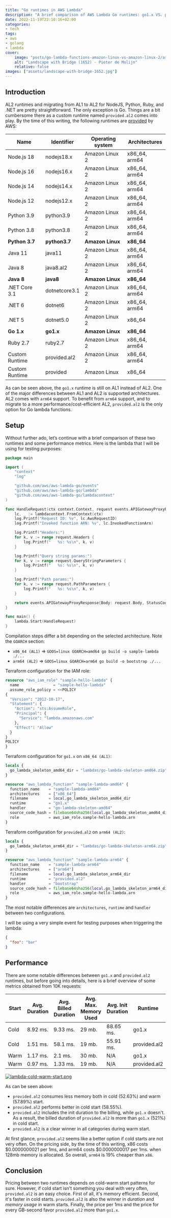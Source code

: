 ```yaml
---
title: "Go runtimes in AWS Lambda"
description: "A brief comparison of AWS Lambda Go runtimes: go1.x VS. provided.al2"
date: 2022-11-19T22:10:16+02:00
categories:
- tech
tags:
- aws
- golang
- lambda
cover:
    image: "posts/go-lambda-functions-amazon-linux-vs-amazon-linux-2/assets/landscape-with-bridge-1652.jpg"
    alt: "Landscape with Bridge (1652) - Pieter de Molijn"
    relative: false
images: ["assets/landscape-with-bridge-1652.jpg"]
---
```


## Introduction

AL2 runtimes and migrating from AL1 to AL2 for NodeJS, Python, Ruby, and .NET are pretty straightforward. The only
exception is Go. Things are a bit cumbersome there as a custom runtime named `provided.al2` comes into play. By the
time of this writing, the following runtimes are [provided](https://docs.aws.amazon.com/lambda/latest/dg/lambda-runtimes.html) by AWS:

| Name               | Identifier    | Operating system | Architectures |
|--------------------|---------------|------------------|---------------|
| Node.js 18         | nodejs18.x    | Amazon Linux 2   | x86_64, arm64 |
| Node.js 16         | nodejs16.x    | Amazon Linux 2   | x86_64, arm64 |
| Node.js 14         | nodejs14.x    | Amazon Linux 2   | x86_64, arm64 |
| Node.js 12         | nodejs12.x    | Amazon Linux 2   | x86_64, arm64 |
| Python 3.9         | python3.9     | Amazon Linux 2   | x86_64, arm64 |
| Python 3.8         | python3.8     | Amazon Linux 2   | x86_64, arm64 |
| **Python 3.7**     | **python3.7** | **Amazon Linux** | **x86_64**    |
| Java 11            | java11        | Amazon Linux 2   | x86_64, arm64 |
| Java 8             | java8.al2     | Amazon Linux 2   | x86_64, arm64 |
| **Java 8**         | **java8**     | **Amazon Linux** | **x86_64**    |
| .NET Core 3.1      | dotnetcore3.1 | Amazon Linux 2   | x86_64, arm64 |
| .NET 6             | dotnet6       | Amazon Linux 2   | x86_64, arm64 |
| .NET 5             | dotnet5.0     | Amazon Linux 2   | x86_64        |
| **Go 1.x**         | **go1.x**     | **Amazon Linux** | **x86_64**    |
| Ruby 2.7           | ruby2.7       | Amazon Linux 2   | x86_64, arm64 |
| Custom Runtime     | provided.al2  | Amazon Linux 2   | x86_64, arm64 |
| Custom Runtime     | provided      | Amazon Linux     | x86_64        |

As can be seen above, the `go1.x` runtime is still on AL1 instead of AL2. One of the major differences between AL1 and
AL2 is supported architectures. AL2 comes with `arm64` support. To benefit from `arm64` support, and to migrate to a
more performance/cost-efficient AL2, `provided.al2` is the only option for Go lambda functions.

## Setup

Without further ado, let’s continue with a brief comparison of these two runtimes and some performance metrics. Here is
the lambda that I will be using for testing purposes:

```go
package main

import (
	"context"
	"log"

	"github.com/aws/aws-lambda-go/events"
	"github.com/aws/aws-lambda-go/lambda"
	"github.com/aws/aws-lambda-go/lambdacontext"
)

func HandleRequest(ctx context.Context, request events.APIGatewayProxyRequest) (events.APIGatewayProxyResponse, error) {
	lc, _ := lambdacontext.FromContext(ctx)
	log.Printf("Request ID: %v", lc.AwsRequestID)
	log.Printf("Invoked function ARN: %v", lc.InvokedFunctionArn)

	log.Printf("Headers:")
	for k, v := range request.Headers {
		log.Printf("   %s: %s\n", k, v)
	}

	log.Printf("Query string params:")
	for k, v := range request.QueryStringParameters {
		log.Printf("   %s: %s\n", k, v)
	}

	log.Printf("Path params:")
	for k, v := range request.PathParameters {
		log.Printf("   %s: %s\n", k, v)
	}

	return events.APIGatewayProxyResponse{Body: request.Body, StatusCode: 200}, nil
}

func main() {
	lambda.Start(HandleRequest)
}
```

Compilation steps differ a bit depending on the selected architecture. Note the `GOARCH` section:


- `x86_64 (AL1)` => `GOOS=linux GOARCH=amd64 go build -o sample-lambda ./...`
- `arm64 (AL2)` => `GOOS=linux GOARCH=arm64 go build -o bootstrap ./...`

Terraform configuration for the IAM role:

```terraform
resource "aws_iam_role" "sample-hello-lambda" {
  name               = "sample-hello-lambda"
  assume_role_policy = <<POLICY
{
  "Version": "2012-10-17",
  "Statement": {
    "Action": "sts:AssumeRole",
    "Principal": {
      "Service": "lambda.amazonaws.com"
    },
    "Effect": "Allow"
  }
}
POLICY
}
```

Terraform configuration for `go1.x` on `x86_64 (AL1)`:

```terraform
locals {
  go_lambda_skeleton_amd64_dir = "lambdas/go-lambda-skeleton-amd64.zip"
}

resource "aws_lambda_function" "sample-lambda-amd64" {
  function_name    = "sample-lambda-amd64"
  architectures    = ["x86_64"]
  filename         = local.go_lambda_skeleton_amd64_dir
  runtime          = "go1.x"
  handler          = "go-lambda-skeleton-amd64"
  source_code_hash = filebase64sha256(local.go_lambda_skeleton_amd64_dir)
  role             = aws_iam_role.sample-hello-lambda.arn
}
```
Terraform configuration for `provided.al2` on `arm64 (AL2)`:

```terraform
locals {
  go_lambda_skeleton_arm64_dir = "lambdas/go-lambda-skeleton-arm64.zip"
}

resource "aws_lambda_function" "sample-lambda-arm64" {
  function_name    = "sample-lambda-arm64"
  architectures    = ["arm64"]
  filename         = local.go_lambda_skeleton_arm64_dir
  runtime          = "provided.al2"
  handler          = "bootstrap"
  source_code_hash = filebase64sha256(local.go_lambda_skeleton_arm64_dir)
  role             = aws_iam_role.sample-hello-lambda.arn
}
```

The most notable differences are `architectures`, `runtime` and `handler` between two configurations.

I will be using a very simple event for testing purposes when triggering the lambda:

```json
{
  "foo": "bar"
}
```

## Performance

There are some notable differences between `go1.x` and `provided.al2` runtimes, but before going into details, here
is a brief overview of some metrics obtained from 10K requests:

| Start | Avg. Duration | Avg. Billed Duration | Avg. Max. Memory Used | Avg. Init Duration | Runtime      |
|-------|---------------|----------------------|-----------------------|--------------------|--------------|
| Cold  | 8.92 ms.      | 9.33 ms.             | 29 mb.                | 88.65 ms.          | go1.x        |
| Cold  | 1.51 ms.      | 58.1 ms.             | 19 mb.                | 55.91 ms.          | provided.al2 |
| Warm  | 1.17 ms.      | 2.1 ms.              | 30 mb.                | N/A                | go1.x        |
| Warm  | 0.97 ms.      | 1.33 ms.             | 19 mb.                | N/A                | provided.al2 |

[![lambda-cold-warm-start.png](assets/lambda-cold-warm-start.png)](assets/lambda-cold-warm-start.png)


As can be seen above:

- `provided.al2` consumes less memory both in cold (52.63%) and warm (57.89%) start.
- `provided.al2` performs better in cold start (58.55%).
- `provided.al2` includes the init duration to the billing, while `go1.x` doesn't. As a result, the billed duration of
  `provided.al2` is more than `go1.x` (521%) in cold start.
- `provided.al2` is a clear winner in all categories during warm start.

At first glance, `provided.al2` seems like a better option if cold starts are not very often. On the pricing side,
by the time of this writing, x86 costs $0.0000000021 per 1ms, and arm64 costs $0.0000000017 per 1ms. when 128mb memory
is allocated. So overall, `arm64` is 19% cheaper than `x86`.

## Conclusion

Pricing between two runtimes depends on cold-warm start patterns for sure. However, if cold start isn't something you
deal with very often, `provided.al2` is an easy choice. First of all, it's memory efficient. Second, it's faster in
cold starts. `provided.al2` is also the winner in _duration_ and _memory usage_ in warm starts. Finally, the price per
1ms and the price for every GB-second favor `provided.al2` more than `go1.x`.
